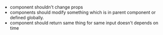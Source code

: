 - component shouldn't change props
- components should modify something which is in parent component or defined globally.
- component should return same thing for same input doesn't depends on time
